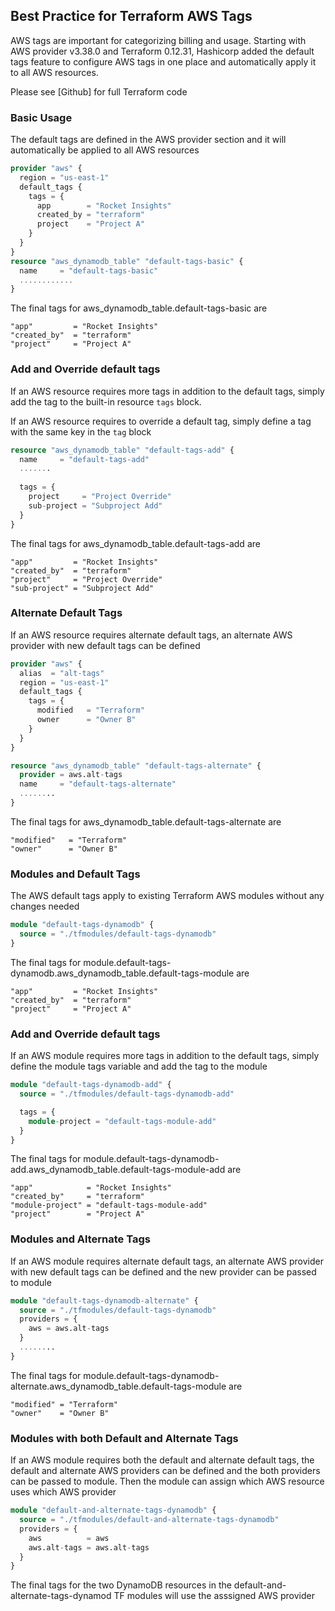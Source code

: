## Best Practice for Terraform AWS Tags

AWS tags are important for categorizing billing and usage. Starting with AWS provider v3.38.0
and Terraform 0.12.31, Hashicorp added the default tags feature to configure AWS tags in one place
and automatically apply it to all AWS resources.

Please see [Github] for full Terraform code

### Basic Usage

The default tags are defined in the AWS provider section and it will automatically be applied
to all AWS resources

```terraform
provider "aws" {
  region = "us-east-1"
  default_tags {
    tags = {
	  app        = "Rocket Insights"	
      created_by = "terraform"
      project    = "Project A"
    }
  }
}
resource "aws_dynamodb_table" "default-tags-basic" {
  name     = "default-tags-basic"
  ............
}

``` 
The final tags for aws_dynamodb_table.default-tags-basic are

```
"app"         = "Rocket Insights"
"created_by"  = "terraform"
"project"     = "Project A"
```

### Add and Override default tags
If an AWS resource requires more tags in addition to the default tags, simply add the tag to the
built-in resource `tags` block.

If an AWS resource requires to override a default tag, simply define a tag with the same key in the `tag`
block

```terraform
resource "aws_dynamodb_table" "default-tags-add" {
  name     = "default-tags-add"
  .......
  
  tags = {
    project     = "Project Override"
    sub-project = "Subproject Add"
  }
}

```  
The final tags for aws_dynamodb_table.default-tags-add are

```
"app"         = "Rocket Insights"
"created_by"  = "terraform"
"project"     = "Project Override"
"sub-project" = "Subproject Add"
```

### Alternate Default Tags
If an AWS resource requires alternate default tags, an alternate AWS provider with new default tags can be defined

```terraform
provider "aws" {
  alias  = "alt-tags"
  region = "us-east-1"
  default_tags {
    tags = {
      modified   = "Terraform"
      owner      = "Owner B"
    }
  }
}

resource "aws_dynamodb_table" "default-tags-alternate" {
  provider = aws.alt-tags
  name     = "default-tags-alternate"
  ........
}
```
The final tags for aws_dynamodb_table.default-tags-alternate are
```
"modified"   = "Terraform"
"owner"      = "Owner B"
```

### Modules and Default Tags
The AWS default tags apply to existing Terraform AWS modules without any changes needed

```terraform
module "default-tags-dynamodb" {
  source = "./tfmodules/default-tags-dynamodb"
}
```
The final tags for module.default-tags-dynamodb.aws_dynamodb_table.default-tags-module are
```
"app"         = "Rocket Insights"
"created_by"  = "terraform"
"project"     = "Project A"
```

### Add and Override default tags
If an AWS module requires more tags in addition to the default tags, simply define the module tags 
variable and add the tag to the module

```terraform
module "default-tags-dynamodb-add" {
  source = "./tfmodules/default-tags-dynamodb-add"

  tags = {
    module-project = "default-tags-module-add"
  }
}
```
The final tags for module.default-tags-dynamodb-add.aws_dynamodb_table.default-tags-module-add are
```
"app"            = "Rocket Insights"
"created_by"     = "terraform"
"module-project" = "default-tags-module-add"
"project"        = "Project A"
```

### Modules and Alternate Tags
If an AWS module requires alternate default tags, an alternate AWS provider with new default tags can be defined
and the new provider can be passed to module

```terraform
module "default-tags-dynamodb-alternate" {
  source = "./tfmodules/default-tags-dynamodb"
  providers = {
    aws = aws.alt-tags
  }
  ........
}
```
The final tags for module.default-tags-dynamodb-alternate.aws_dynamodb_table.default-tags-module are
```
"modified" = "Terraform"
"owner"    = "Owner B"
```
### Modules with both Default and Alternate Tags
If an AWS module requires both the default and alternate default tags, the default and alternate AWS providers can be defined
and the both providers can be passed to module. Then the module can assign which AWS resource uses which AWS provider

```terraform
module "default-and-alternate-tags-dynamodb" {
  source = "./tfmodules/default-and-alternate-tags-dynamodb"
  providers = {
    aws          = aws
    aws.alt-tags = aws.alt-tags
  }
}
```
The final tags for the two DynamoDB resources in the default-and-alternate-tags-dynamod TF modules
will use the asssigned AWS provider


